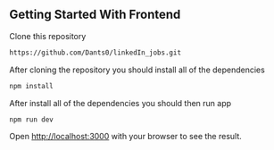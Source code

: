 ## Getting Started With Frontend

Clone this repository
```bash
https://github.com/Dants0/linkedIn_jobs.git
```

After cloning the repository you should install all of the dependencies

```bash
npm install
```

After install all of the dependencies you should then run app

```bash
npm run dev
```

Open [http://localhost:3000](http://localhost:3000) with your browser to see the result.
